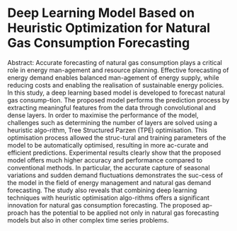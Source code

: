 # Deep Learning Model Based on Heuristic Optimization for Natural Gas Consumption Forecasting
Abstract: Accurate forecasting of natural gas consumption plays a critical role in energy man-agement and resource planning. Effective forecasting of energy demand enables balanced man-agement of energy supply, while reducing costs and enabling the realisation of sustainable energy policies. In this study, a deep learning based model is developed to forecast natural gas consump-tion. The proposed model performs the prediction process by extracting meaningful features from the data through convolutional and dense layers. In order to maximise the performance of the model, challenges such as determining the number of layers are solved using a heuristic algo-rithm, Tree Structured Parzen (TPE) optimisation. This optimisation process allowed the struc-tural and training parameters of the model to be automatically optimised, resulting in more ac-curate and efficient predictions. Experimental results clearly show that the proposed model offers much higher accuracy and performance compared to conventional methods. In particular, the accurate capture of seasonal variations and sudden demand fluctuations demonstrates the suc-cess of the model in the field of energy management and natural gas demand forecasting. The study also reveals that combining deep learning techniques with heuristic optimisation algo-rithms offers a significant innovation for natural gas consumption forecasting. The proposed ap-proach has the potential to be applied not only in natural gas forecasting models but also in other complex time series problems.
